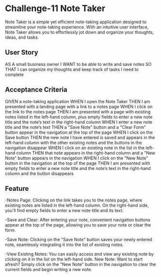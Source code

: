 # Challenge-11 Note Taker

Note Taker is a simple yet efficient note-taking application designed to streamline your note-taking experience. With an intuitive user interface, Note Taker allows you to effortlessly jot down and organize your thoughts, ideas, and tasks.


## User Story

AS A small business owner
I WANT to be able to write and save notes
SO THAT I can organize my thoughts and keep track of tasks I need to complete


## Acceptance Criteria

GIVEN a note-taking application
WHEN I open the Note Taker
THEN I am presented with a landing page with a link to a notes page
WHEN I click on the link to the notes page
THEN I am presented with a page with existing notes listed in the left-hand column, plus empty fields to enter a new note title and the note’s text in the right-hand column
WHEN I enter a new note title and the note’s text
THEN a "Save Note" button and a "Clear Form" button appear in the navigation at the top of the page
WHEN I click on the Save button
THEN the new note I have entered is saved and appears in the left-hand column with the other existing notes and the buttons in the navigation disappear
WHEN I click on an existing note in the list in the left-hand column
THEN that note appears in the right-hand column and a "New Note" button appears in the navigation
WHEN I click on the "New Note" button in the navigation at the top of the page
THEN I am presented with empty fields to enter a new note title and the note’s text in the right-hand column and the button disappears

## Feature

-Notes Page: Clicking on the link takes you to the notes page, where existing notes are listed in the left-hand column. On the right-hand side, you'll find empty fields to enter a new note title and its text.

-Save and Clear: After entering your note, convenient navigation buttons appear at the top of the page, allowing you to save your note or clear the form.

-Save Note: Clicking on the "Save Note" button saves your newly entered note, seamlessly integrating it into the list of existing notes.

-View Existing Notes: You can easily access and view any existing note by clicking on it in the list on the left-hand side.
New Note: Want to start afresh? Simply click on the "New Note" button in the navigation to clear the current fields and begin writing a new note.



